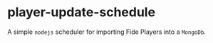 # player-update-schedule

A simple `nodejs` scheduler for importing Fide Players into a `MongoDb`.



